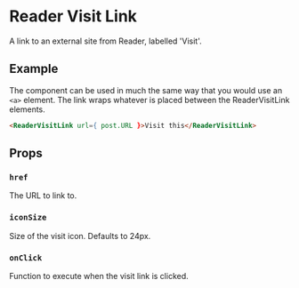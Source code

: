 # Reader Visit Link

A link to an external site from Reader, labelled 'Visit'.

## Example

The component can be used in much the same way that you would use an `<a>` element. The link wraps whatever is placed between the ReaderVisitLink elements.

```html
<ReaderVisitLink url={ post.URL }>Visit this</ReaderVisitLink>
```

## Props

### `href`

The URL to link to.

### `iconSize`

Size of the visit icon. Defaults to 24px.

### `onClick`

Function to execute when the visit link is clicked.
